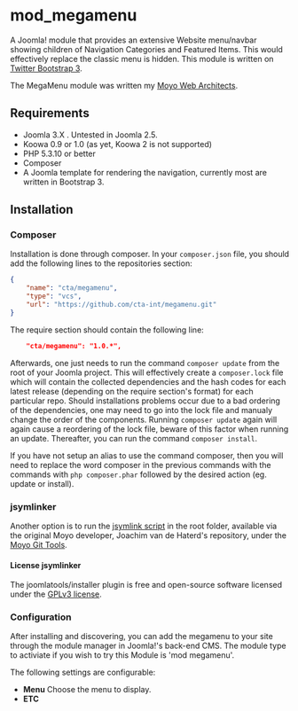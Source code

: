 # mod_megamenu

A Joomla! module that provides an extensive Website menu/navbar showing children of Navigation Categories and Featured Items. This would effectively replace the classic menu is hidden. This module is written on [Twitter Bootstrap 3](http://getbootstrap.com).

The MegaMenu module was written my [Moyo Web Architects](http://moyoweb.nl).

## Requirements

* Joomla 3.X . Untested in Joomla 2.5.
* Koowa 0.9 or 1.0 (as yet, Koowa 2 is not supported)
* PHP 5.3.10 or better
* Composer
* A Joomla template for rendering the navigation, currently most are written in Bootstrap 3.

## Installation

### Composer

Installation is done through composer. In your `composer.json` file, you should add the following lines to the repositories
section:

```json
{
    "name": "cta/megamenu",
    "type": "vcs",
    "url": "https://github.com/cta-int/megamenu.git"
}
```

The require section should contain the following line:

```json
    "cta/megamenu": "1.0.*",
```

Afterwards, one just needs to run the command `composer update` from the root of your Joomla project. This will 
effectively create a `composer.lock` file which will contain the collected dependencies and the hash codes for 
each latest release \(depending on the require section's format\) for each particular repo. Should installations 
problems occur due to a bad ordering of the dependencies, one may need to go into the lock file and manualy change 
the order of the components. Running `composer update` again will again cause a reordering of the lock file, beware of 
this factor when running an update. Thereafter, you can run the command `composer install`. 

If you have not setup an alias to use the command composer, then you will need to replace the word composer in the previous commands with the 
commands with `php composer.phar` followed by the desired action \(eg. update or install\).

### jsymlinker

Another option is to run the [jsymlink script](https://github.com/derjoachim/moyo-git-tools) in the root folder, available via the original Moyo developer, Joachim van de Haterd's repository, under 
the [Moyo Git Tools](https://github.com/derjoachim/moyo-git-tools).

#### License jsymlinker

The joomlatools/installer plugin is free and open-source software licensed under the [GPLv3 license](https://github.com/derjoachim/joomla-composer/blob/develop/gplv3-license).

### Configuration

After installing and discovering, you can add the megamenu to your site through the  module manager in Joomla!'s 
back-end CMS. The module type to activiate if you wish to try this Module is 'mod megamenu'.

The following settings are configurable:

* **Menu** Choose the menu to display.
* **ETC**

